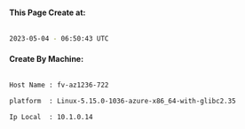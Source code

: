 
   
#### This Page Create at:

```bash

2023-05-04 - 06:50:43 UTC

```

#### Create By Machine:

```bash

Host Name : fv-az1236-722

platform  : Linux-5.15.0-1036-azure-x86_64-with-glibc2.35

Ip Local  : 10.1.0.14

```

